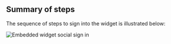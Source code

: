 ## Summary of steps

The sequence of steps to sign into the widget is illustrated below:

<div class="common-image-format">

![Embedded widget social sign in](/img/oie-embedded-sdk/oie-embedded-widget-use-case-social-sign-in-nodejs.png
 "Embedded widget social sign in")

</div>
